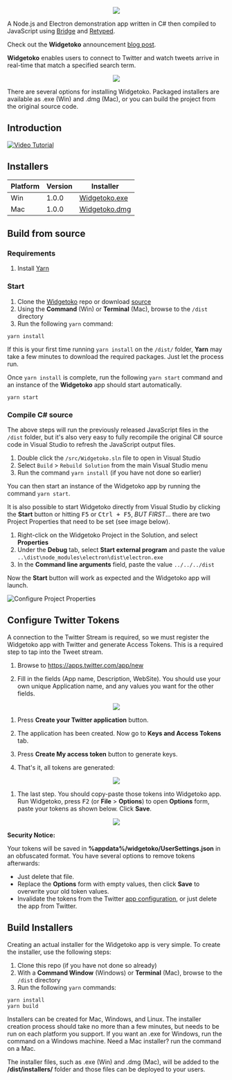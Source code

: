 <p align="center"><img src="https://user-images.githubusercontent.com/62210/31794676-57e6886a-b4e0-11e7-8525-b411584915d1.png"></p>

A Node.js and Electron demonstration app written in C# then compiled to JavaScript using [Bridge](http://bridge.net) and [Retyped](https://retyped.com).

Check out the **Widgetoko** announcement [blog post](https://blog.bridge.net/widgetoko-a-node-js-and-electron-application-written-in-c-1a2be480e4f9).

**Widgetoko** enables users to connect to Twitter and watch tweets arrive in real-time that match a specified search term.

<p align="center"><img src="https://user-images.githubusercontent.com/62210/31847993-d3c3cac4-b5e4-11e7-8821-cea0156bcd3d.gif"></p>

There are several options for installing Widgetoko. Packaged installers are available as .exe (Win) and .dmg (Mac), or you can build the project from the original source code.

## Introduction

[![Video Tutorial](https://user-images.githubusercontent.com/62210/31647625-8def053e-b2c6-11e7-80ad-5164f26fcbd8.png)](http://www.youtube.com/watch?v=5nL_WlEPHXU)

## Installers

Platform | Version | Installer
---- | ---- | ----
Win | 1.0.0 | [Widgetoko.exe](https://github.com/bridgedotnet/Archives/raw/master/Widgetoko/1.0.0/Widgetoko.exe)
Mac | 1.0.0 | [Widgetoko.dmg](https://github.com/bridgedotnet/Archives/raw/master/Widgetoko/1.0.0/Widgetoko.dmg)

## Build from source

### Requirements

1. Install [Yarn](https://yarnpkg.com)

### Start

1. Clone the [Widgetoko](https://github.com/bridgedotnet/Widgetoko) repo or download [source](https://github.com/bridgedotnet/Widgetoko/archive/master.zip)
1. Using the **Command** (Win) or **Terminal** (Mac), browse to the `/dist` directory
1. Run the following `yarn` command:

```
yarn install
```

If this is your first time running `yarn install` on the `/dist/` folder, **Yarn** may take a few minutes to download the required packages. Just let the process run. 

Once `yarn install` is complete, run the following `yarn start` command and an instance of the **Widgetoko** app should start automatically.

```
yarn start
```

### Compile C# source

The above steps will run the previously released JavaScript files in the `/dist` folder, but it's also very easy to fully recompile the original C# source code in Visual Studio to refresh the JavaScript output files.

1. Double click the `/src/Widgetoko.sln` file to open in Visual Studio
1. Select `Build` > `Rebuild Solution` from the main Visual Studio menu
1. Run the command `yarn install` (if you have not done so earlier)

You can then start an instance of the Widgetoko app by running the command `yarn start`. 

It is also possible to start Widgetoko directly from Visual Studio by clicking the **Start** button or hitting <kbd>F5</kbd> or <kbd>Ctrl + F5</kbd>, _BUT FIRST_... there are two Project Properties that need to be set (see image below).

1. Right-click on the Widgetoko Project in the Solution, and select **Properties**
2. Under the **Debug** tab, select **Start external program** and paste the value `..\dist\node_modules\electron\dist\electron.exe`
3. In the **Command line arguments** field, paste the value `../../../dist`

Now the **Start** button will work as expected and the Widgetoko app will launch.

![Configure Project Properties](https://user-images.githubusercontent.com/62210/31652013-ece1a286-b2da-11e7-9d19-6f6c34dbb6d5.png)

## Configure Twitter Tokens

A connection to the Twitter Stream is required, so we must register the Widgetoko app with Twitter and generate Access Tokens. This is a required step to tap into the Tweet stream.

1. Browse to https://apps.twitter.com/app/new

1. Fill in the fields (App name, Description, WebSite). You should use your own unique Application name, and any values you want for the other fields.

<p align="center"><img src="https://user-images.githubusercontent.com/62210/31524702-9fc74272-af78-11e7-9c31-98827df32c7c.png"></p>

1. Press **Create your Twitter application** button.

1. The application has been created. Now go to **Keys and Access Tokens** tab.

1. Press **Create My access token** button to generate keys.

1. That's it, all tokens are generated:

<p align="center"><img src="https://user-images.githubusercontent.com/62210/31524621-2bff5686-af78-11e7-82de-b7fa528280ce.png"></p>

1. The last step. You should copy-paste those tokens into Widgetoko app. Run Widgetoko, press <kbd>F2</kbd> (or **File** > **Options**) to open **Options** form, paste your tokens as shown below. Click **Save**.

<p align="center"><img src="https://user-images.githubusercontent.com/62210/31524622-2c17c1d0-af78-11e7-87ee-ef4add2af6ed.png"></p>

**Security Notice:**

Your tokens will be saved in **%appdata%/widgetoko/UserSettings.json** in an obfuscated format. You have several options to remove tokens afterwards:
- Just delete that file.
- Replace the **Options** form with empty values, then click **Save** to overwrite your old token values.
- Invalidate the tokens from the Twitter [app configuration](https://apps.twitter.com/app/), or just delete the app from Twitter.

## Build Installers

Creating an actual installer for the Widgetoko app is very simple. To create the installer, use the following steps:

1. Clone this repo (if you have not done so already)
1. With a **Command Window** (Windows) or **Terminal** (Mac), browse to the `/dist` directory
1. Run the following `yarn` commands:

```
yarn install
yarn build
```

Installers can be created for Mac, Windows, and Linux. The installer creation process should take no more than a few minutes, but needs to be run on each platform you support. If you want an .exe for Windows, run the command on a Windows machine. Need a Mac installer? run the command on a Mac. 

The installer files, such as .exe (Win) and .dmg (Mac), will be added to the **/dist/installers/** folder and those files can be deployed to your users.
